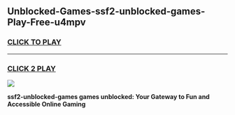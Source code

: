 
## Unblocked-Games-ssf2-unblocked-games-Play-Free-u4mpv
<h3>
<a href="https://premium76.site?title=ssf2-unblocked-games&ref=09A">CLICK TO PLAY</a></h3>
<hr>

<h3>
<a href="https://premium76.site?title=ssf2-unblocked-games&ref=09A">CLICK 2 PLAY</a>
  
</h3>

<a href="https://premium76.site?title=ssf2-unblocked-games&ref=09A"><img src="https://clearcache.store/games.png"></a>


**ssf2-unblocked-games games unblocked: Your Gateway to Fun and Accessible Online Gaming**
